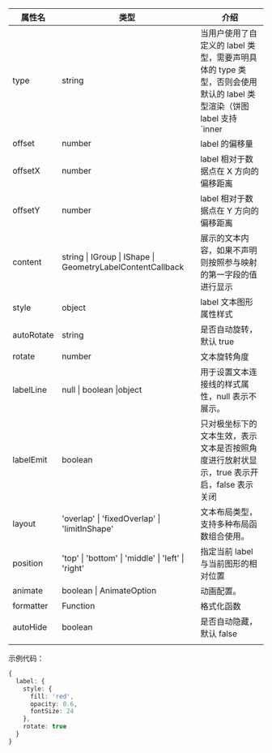 <!--label样式-->

| 属性名       | 类型                                                       | 介绍                                                                                       |
| ------------ | ---------------------------------------------------------- | ------------------------------------------------------------------------------------------ |
| type         | string                                                     | 当用户使用了自定义的 label 类型，需要声明具体的 type 类型，否则会使用默认的 label 类型渲染（饼图 label 支持 `inner|outer|spider`）|
| offset       | number                                                     | label 的偏移量                                                                             |
| offsetX      | number                                                     | label 相对于数据点在 X 方向的偏移距离                                                      |
| offsetY      | number                                                     | label 相对于数据点在 Y 方向的偏移距离                                                      |
| content      | string \| IGroup \| IShape \| GeometryLabelContentCallback | 展示的文本内容，如果不声明则按照参与映射的第一字段的值进行显示                             |
| style        | object                                                     | label 文本图形属性样式                                                                     |
| autoRotate   | string                                                     | 是否自动旋转，默认 true                                                                    |
| rotate       | number                                                     | 文本旋转角度                                                                               |
| labelLine    | null \| boolean \|object                                   | 用于设置文本连接线的样式属性，null 表示不展示。                                            |
| labelEmit    | boolean                                                    | 只对极坐标下的文本生效，表示文本是否按照角度进行放射状显示，true 表示开启，false 表示关闭  |
| layout       | 'overlap' \| 'fixedOverlap' \| 'limitInShape'              | 文本布局类型，支持多种布局函数组合使用。                                                   |
| position     | 'top' \| 'bottom' \| 'middle' \| 'left' \| 'right'         | 指定当前 label 与当前图形的相对位置                                                        |
| animate      | boolean \| AnimateOption                                   | 动画配置。                                                                                 |
| formatter    | Function                                                   | 格式化函数                                                                                 |
| autoHide     | boolean                                                    | 是否自动隐藏，默认 false                                                                   |
                                                               |

示例代码：

```ts
{
  label: {
    style: {
      fill: 'red',
      opacity: 0.6,
      fontSize: 24
    },
    rotate: true
  }
}
```
